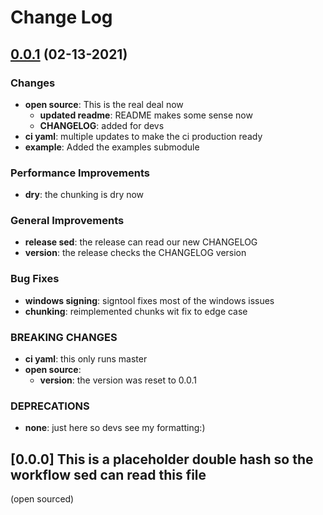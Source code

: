 # Change Log

## [0.0.1](https://github.com/JumpCutter/JC-render/compare/v0.0.0...v0.0.1) (02-13-2021)

### Changes
- __open source__: This is the real deal now
    - __updated readme__: README makes some sense now
    - __CHANGELOG__: added for devs
- __ci yaml__: multiple updates to make the ci production ready
- __example__: Added the examples submodule

### Performance Improvements
- __dry__: the chunking is dry now

### General Improvements
- __release sed__: the release can read our new CHANGELOG
- __version__: the release checks the CHANGELOG version

### Bug Fixes
- __windows signing__: signtool fixes most of the windows issues
- __chunking__: reimplemented chunks wit fix to edge case

### BREAKING CHANGES
- __ci yaml__: this only runs master
- __open source__:
    - __version__: the version was reset to 0.0.1

### DEPRECATIONS
- **none**: just here so devs see my formatting:)


## [0.0.0] This is a placeholder double hash so the workflow sed can read this file

(open sourced)
